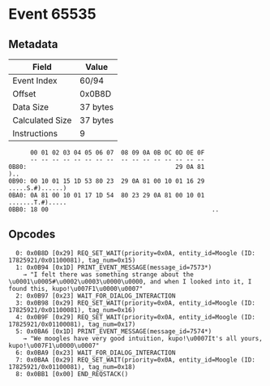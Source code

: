# Event 65535

## Metadata

| Field           | Value    |
|-----------------|----------|
| Event Index     | 60/94    |
| Offset          | 0x0B8D   |
| Data Size       | 37 bytes |
| Calculated Size | 37 bytes |
| Instructions    | 9        |

```
      00 01 02 03 04 05 06 07  08 09 0A 0B 0C 0D 0E 0F
      -- -- -- -- -- -- -- --  -- -- -- -- -- -- -- --
0B80:                                         29 0A 81               )..
0B90: 00 10 01 15 1D 53 80 23  29 0A 81 00 10 01 16 29  .....S.#)......)
0BA0: 0A 81 00 10 01 17 1D 54  80 23 29 0A 81 00 10 01  .......T.#).....
0BB0: 18 00                                             ..              
```

## Opcodes

```
  0: 0x0B8D [0x29] REQ_SET_WAIT(priority=0x0A, entity_id=Moogle (ID: 17825921/0x01100081), tag_num=0x15)
  1: 0x0B94 [0x1D] PRINT_EVENT_MESSAGE(message_id=7573*)
    → "I felt there was something strange about the \u0001\u0005#\u0002\u0003\u0000\u0000, and when I looked into it, I found this, kupo!\u007F1\u0000\u0007"
  2: 0x0B97 [0x23] WAIT_FOR_DIALOG_INTERACTION
  3: 0x0B98 [0x29] REQ_SET_WAIT(priority=0x0A, entity_id=Moogle (ID: 17825921/0x01100081), tag_num=0x16)
  4: 0x0B9F [0x29] REQ_SET_WAIT(priority=0x0A, entity_id=Moogle (ID: 17825921/0x01100081), tag_num=0x17)
  5: 0x0BA6 [0x1D] PRINT_EVENT_MESSAGE(message_id=7574*)
    → "We moogles have very good intuition, kupo!\u0007It's all yours, kupo!\u007F1\u0000\u0007"
  6: 0x0BA9 [0x23] WAIT_FOR_DIALOG_INTERACTION
  7: 0x0BAA [0x29] REQ_SET_WAIT(priority=0x0A, entity_id=Moogle (ID: 17825921/0x01100081), tag_num=0x18)
  8: 0x0BB1 [0x00] END_REQSTACK()
```
